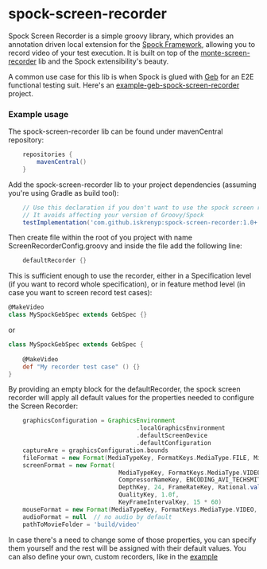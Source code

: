# spock-screen-recorder

Spock Screen Recorder is a simple groovy library, which provides an annotation driven local extension for the [Spock Framework], allowing you to record video of your test execution. 
It is built on top of the [monte-screen-recorder] lib and the Spock extensibility's beauty.

A common use case for this lib is when Spock is glued with [Geb] for an E2E functional testing suit. Here's an [example-geb-spock-screen-recorder] project.

### Example usage

The spock-screen-recorder lib can be found under mavenCentral repository:

```groovy
    repositories {
        mavenCentral()
    }
```

Add the spock-screen-recorder lib to your project dependencies (assuming you're using Gradle as build tool):

```groovy
    // Use this declaration if you don't want to use the spock screen recorder dependencies
    // It avoids affecting your version of Groovy/Spock
    testImplementation('com.github.iskrenyp:spock-screen-recorder:1.0+') 
```

Then create file within the root of you project with name ScreenRecorderConfig.groovy and inside the file add the following line:

```groovy
    defaultRecorder {}
```

This is sufficient enough to use the recorder, either in a Specification level (if you want to record whole specification), or in feature method level (in case you want to screen record test cases):

```groovy
@MakeVideo
class MySpockGebSpec extends GebSpec {}
```
or
```groovy
class MySpockGebSpec extends GebSpec {
    
    @MakeVideo
    def "My recorder test case" () {}
}
```

By providing an empty block for the defaultRecorder, the spock screen recorder will apply all default values for the properties needed to configure the Screen Recorder:

```groovy
    graphicsConfiguration = GraphicsEnvironment
                                    .localGraphicsEnvironment
                                    .defaultScreenDevice
                                    .defaultConfiguration
    captureAre = graphicsConfiguration.bounds
    fileFormat = new Format(MediaTypeKey, FormatKeys.MediaType.FILE, MimeTypeKey, MIME_AVI)
    screenFormat = new Format(
                               MediaTypeKey, FormatKeys.MediaType.VIDEO, EncodingKey, ENCODING_AVI_TECHSMITH_SCREEN_CAPTURE,
                               CompressorNameKey, ENCODING_AVI_TECHSMITH_SCREEN_CAPTURE,
                               DepthKey, 24, FrameRateKey, Rational.valueOf(15),
                               QualityKey, 1.0f,
                               KeyFrameIntervalKey, 15 * 60)
    mouseFormat = new Format(MediaTypeKey, FormatKeys.MediaType.VIDEO, EncodingKey, "black", FrameRateKey, Rational.valueOf(30))
    audioFormat = null  // no audio by default
    pathToMovieFolder = 'build/video'
```

In case there's a need to change some of those properties, you can specify them yourself and the rest will be assigned with their default values. You can also define your own, custom recorders, like in the [example]


[Spock Framework]: <http://spockframework.org/spock/docs/1.3/all_in_one.html>
[monte-screen-recorder]: <http://www.randelshofer.ch/monte/>
[Geb]: <https://gebish.org/manual/current/>
[example-geb-spock-screen-recorder]: <https://github.com/iskrenyp/spock-goodies-examples/tree/master/screen-recorder-example>
[example]: <https://github.com/iskrenyp/spock-goodies-examples/blob/master/screen-recorder-example/src/test/resources/ScreenRecorderConfig.groovy#L25-L41>